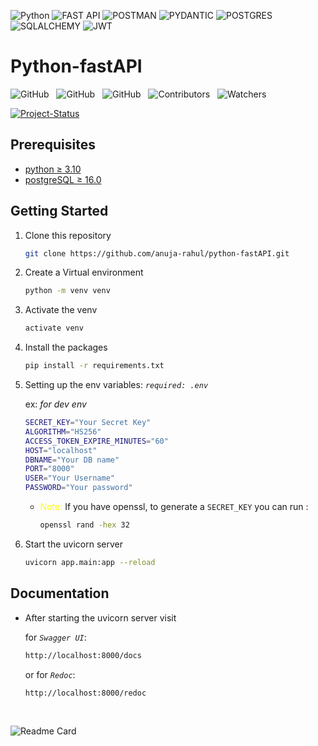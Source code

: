 ![Python](https://img.shields.io/badge/-python-000?style=for-the-badge&logo=python)
![FAST API](https://img.shields.io/badge/-fast_api-000?style=for-the-badge&logo=fastapi)
![POSTMAN](https://img.shields.io/badge/-postman-000?style=for-the-badge&logo=postman)
![PYDANTIC](https://img.shields.io/badge/-pydantic-000?style=for-the-badge&logo=pydantic)
![POSTGRES](https://img.shields.io/badge/-postgresql-000?style=for-the-badge&logo=postgresql)
![SQLALCHEMY](https://img.shields.io/badge/-sqlalchemy-000?style=for-the-badge&logo=sqlalchemy)
![JWT](https://img.shields.io/badge/-JWT-000?style=for-the-badge&logo=json-web-tokens)

# Python-fastAPI

![GitHub](https://img.shields.io/github/forks/anuja-rahul/python-fastAPI?style&logo=github)
&nbsp;
![GitHub](https://img.shields.io/github/license/anuja-rahul/python-fastAPI?style&logo=github)
&nbsp;
![GitHub](https://img.shields.io/github/stars/anuja-rahul/python-fastAPI?style&logo=github)
&nbsp;
![Contributors](https://img.shields.io/github/contributors/anuja-rahul/python-fastAPI?style&logo=github)
&nbsp;
![Watchers](https://img.shields.io/github/watchers/anuja-rahul/python-fastAPI?style&logo=github)
&nbsp;

[![Project-Status](https://img.shields.io/badge/Project%20Status-adding_query_params-orange.svg)](https://github.com/anuja-rahul/portfolio-nextjs)
&nbsp;

<!--
[![Project-Version](https://img.shields.io/badge/Version-v0.1-green.svg)](https://github.com/anuja-rahul/python-fastAPI)
-->

## Prerequisites  

- [python ≥ 3.10](https://www.python.org/downloads/)
- [postgreSQL ≥ 16.0](https://www.postgresql.org/download/)

## Getting Started  

1. Clone this repository

    ```bash
    git clone https://github.com/anuja-rahul/python-fastAPI.git
    ```

2. Create a Virtual environment

    ```bash
    python -m venv venv
    ```

3. Activate the venv

    ```bash
    activate venv
    ```

4. Install the packages

    ```bash
    pip install -r requirements.txt
    ```

5. Setting up the env variables:  *`required: .env`*  

    ex: *for dev env*

    ```bash
    SECRET_KEY="Your Secret Key"
    ALGORITHM="HS256"
    ACCESS_TOKEN_EXPIRE_MINUTES="60"
    HOST="localhost"
    DBNAME="Your DB name"
    PORT="8000"
    USER="Your Username"
    PASSWORD="Your password"
    ```

    - <span style="color: yellow;">Note:</span> If you have openssl, to generate a `SECRET_KEY` you can run :
  
        ```bash
        openssl rand -hex 32
        ```

6. Start the uvicorn server

    ```bash
    uvicorn app.main:app --reload
    ```

## Documentation  

- After starting the uvicorn server visit

    for *`Swagger UI`*:

    ```bash
    http://localhost:8000/docs
    ```

    or for *`Redoc`*:

    ```bash
    http://localhost:8000/redoc
    ```

&nbsp;
&nbsp;
&nbsp;

![Readme Card](https://github-readme-stats.vercel.app/api/pin/?username=anuja-rahul&repo=python-fastAPI&theme=nightowl)
